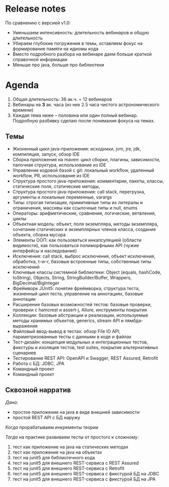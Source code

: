 Release notes
=============
По сравнению с версией v1.0:
- Уменьшаем интенсивность: длительность вебинаров и общую длительность
- Убираем глубокие погружения в темы, оставляем фокус на формирование памяти на идиомы кода 
- Вместо подробного разбора на вебинаре даем больше краткой справочной информации
- Меньше про java, больше про библиотеки

Agenda
======
1. Общая длительность: 36 ак.ч. = 12 вебинаров
1. Вебинары на **3** ак. часа (из них 2.5 часа чистого астрономического времени)
1. Каждая тема ниже – половина или один полный вебинар. Подробную разбивку сделаю после понимания фокуса на темах.  

Темы
----
- Жизненный цикл java-приложения: исходники, jvm, jre, jdk, компиляция, запуск, обзор IDE
- Сборка приложения на maven: цикл сборки, плагины, зависимости, папочная структура, использование из IDE
- Управление кодовой базой с git: локальный workflow, удаленный workflow, PR, использование из IDE
- Структура простого java-приложения: комментарии, пакеты, классы, статические поля, статические методы,
- Структура простого java-приложения: call stack, перегрузка, аргументы и локальные переменные, varargs 
- Типы: строгая типизация, примитивные типы их литералы и ограничения, массивы как ссылочные типы и null, enums
- Операторы: арифметические, сравнения, логические, ветвления, циклы
- Объектная модель: объект, поля экземпляра, методы экземпляра, сочетание статических и экземплярных членов класса, создание объекта, сборка мусора
- Элементы ООП: как пользоваться инкапсуляцией (области видимости), как пользоваться полиморфными API (чужие интерфейсы и наследование)
- Исключения: call stack, выброс исключения, объект исключения, обработка, t-w-r, базовые встроенные типы, собственные типы исключений 
- Ключевые классы системной библиотеки: Object (equals, hashCode, toString), Objects, String, StringBuilder/Buffer, Wrappers, BigDecimal/BigInteger
- Фреймворк JUnit5: понятие фреймворка, структура теста, жизненный цикл теста, управление на аннотациях, базовые аннотации 
- Расширение базовых возможностей тестов: базовые проверки, проверки с hamcrest и assert-j, Allure, инструменты покрытия
- Коллекции: базовые абстракции и реализации, используемые методы хранимых объектов, generics, stream API и лямбда-выражения
- Файловый ввод-вывод в тестах: обзор File IO API, параметризованные тесты с данными в коде и файлах
- Тест-дизайн: концепция модульных и интеграционных тестов, фикстуры и изоляция тестов, test suites, покрытие альтернативных сценариев
- Тестирование REST API: OpenAPI и Swagger, REST Assured, Retrofit
- Работа с БД: JDBC, JPA
- Командный проект
- Командный проект

Сквозной нарратив
-----------------
_Дано_: 
- простое приложение на java в виде внешней зависимости
- простой REST API с БД наружу

_Когда_ прорабатываем инкременты теории

_Тогда_ на практике развиваем тесты от простого к сложному:
1. тест как приложение на java на статических методах
1. тест как приложение на java на объектах
1. тест на junit5 для библиотечного кода
1. тест на junit5 для внешнего REST-сервиса с REST Assured
1. тест на junit5 для внешнего REST-сервиса с Retrofit
1. тест на junit5 для внешнего REST-сервиса с фикстурой БД на JDBC
1. тест на junit5 для внешнего REST-сервиса с фикстурой БД на JPA

